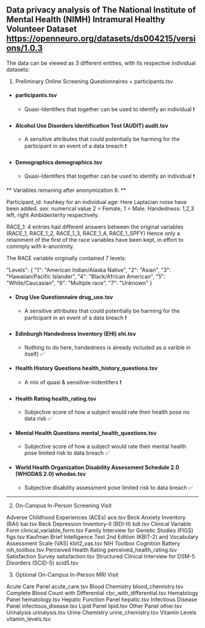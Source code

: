 ## Data privacy analysis of The National Institute of Mental Health (NIMH) Intramural Healthy Volunteer Dataset https://openneuro.org/datasets/ds004215/versions/1.0.3

The data can be viewed as 3 different entities, with its respective individual datasets: 

1. Preliminary Online Screening Questionnaires + participants.tsv


- #### participants.tsv
  - Quasi-Identifers that together can be used to identify an individual :heavy_exclamation_mark:
 

- #### Alcohol Use Disorders Identification Test (AUDIT)	audit.tsv
  - A sensitive attributes that could potentially be harming for the participant in an event of a data breach ❗

- #### Demographics	demographics.tsv
    - Quasi-Identifers that together can be used to identify an individual :heavy_exclamation_mark:
      
** Variables remaning after anonymization 6. **

Participant_id: hashkey for an individual 
age: Here Laplacian noise have been added.
sex: numerical value 2 = Female, 1 = Male. 
Handedness: 1,2,3 left, right Ambidexterity respectively.

RACE_1: 4 entries had different answers between the original variables (RACE_1, RACE_1_2, RACE_1_3, RACE_1_4, RACE_1_SPFY)
Hence only a retainment of the first of the race variables have been kept, in effort to commply with k-anonimity. 

The RACE variable originally contained 7 levels: 

"Levels": {
            "1": "American Indian/Alaska Native",
            "2": "Asian",
            "3": "Hawaiian/Pacific Islander",
            "4": "Black/African American",
            "5": "White/Caucasian",
            "6": "Multiple race",
            "7": "Unknown"
        }




  
- #### Drug Use Questionnaire	drug_use.tsv
    - A sensitive attributes that could potentially be harming for the participant in an event of a data breach :heavy_exclamation_mark:

- #### Edinburgh Handedness Inventory (EHI)	ehi.tsv
  -  Nothing to do here, handedness is already included as a varible in itself) :white_check_mark:
     
- #### Health History Questions	health_history_questions.tsv
  - A mix of quasi & sensitive-indentifers ❗
  
- #### Health Rating	health_rating.tsv
  - Subjective score of how a subject would rate their health pose no data risk :white_check_mark:

- #### Mental Health Questions	mental_health_questions.tsv
  - Subjective score of how a subject would rate their mental health pose limited risk to data breach :white_check_mark:
    

- #### World Health Organization Disability Assessment Schedule 2.0 (WHODAS 2.0)	whodas.tsv
  - Subjective disability assessment pose limited risk to data breach :white_check_mark:




_______________________________________________________________________________________________________________________________________________________________________






2. On-Campus In-Person Screening Visit

Adverse Childhood Experiences (ACEs)	ace.tsv
Beck Anxiety Inventory (BAI)	bai.tsv
Beck Depression Inventory-II (BDI-II)	bdi.tsv
Clinical Variable Form	clinical_variable_form.tsv
Family Interview for Genetic Studies (FIGS)	figs.tsv
Kaufman Brief Intelligence Test 2nd Edition (KBIT-2) and Vocabulary Assessment Scale (VAS)	kbit2_vas.tsv
NIH Toolbox Cognition Battery	nih_toolbox.tsv
Perceived Health Rating	perceived_health_rating.tsv
Satisfaction Survey	satisfaction.tsv
Structured Clinical Interview for DSM-5 Disorders (SCID-5)	scid5.tsv

3. Optional On-Campus In-Person MRI Visit

Acute Care Panel	acute_care.tsv
Blood Chemistry	blood_chemistry.tsv
Complete Blood Count with Differential	cbc_with_differential.tsv
Hematology Panel	hematology.tsv
Hepatic Function Panel	hepatic.tsv
Infectious Disease Panel	infectious_disease.tsv
Lipid Panel	lipid.tsv
Other Panel	other.tsv
Urinalysis	urinalysis.tsv
Urine Chemistry	urine_chemistry.tsv
Vitamin Levels	vitamin_levels.tsv
